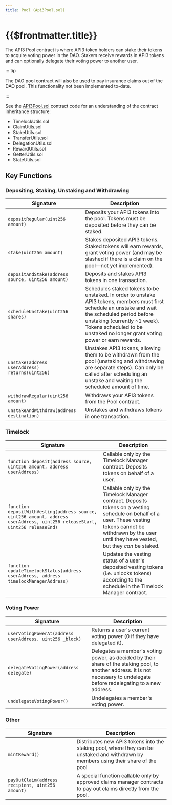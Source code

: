 ```yaml
---
title: Pool (Api3Pool.sol)
---
```


# {{$frontmatter.title}}

<TocHeader />
<TOC class="table-of-contents" :include-level="[2,3]" />

The API3 Pool contract is where API3 token holders can stake their tokens to
acquire voting power in the DAO. Stakers receive rewards in API3 tokens and can
optionally delegate their voting power to another user.

::: tip

The DAO pool contract will also be used to pay insurance claims out of the DAO
pool. This functionality not been implemented to-date.

:::

See the
[API3Pool.sol](https://github.com/api3dao/api3-dao/tree/main/packages/pool/contracts)
contract code for an understanding of the contract inheritance structure:

- TimelockUtils.sol
- ClaimUtils.sol
- StakeUtils.sol
- TransferUtils.sol
- DelegationUtils.sol
- RewardUtils.sol
- GetterUtils.sol
- StateUtils.sol

## Key Functions

### Depositing, Staking, Unstaking and Withdrawing

| Signature                                         | Description                                                                                                                                                                                                                                                       |
| ------------------------------------------------- | ----------------------------------------------------------------------------------------------------------------------------------------------------------------------------------------------------------------------------------------------------------------- |
| `depositRegular(uint256 amount)`                  | Deposits your API3 tokens into the pool. Tokens must be deposited before they can be staked.                                                                                                                                                                      |
| `stake(uint256 amount)`                           | Stakes deposited API3 tokens. Staked tokens will earn rewards, grant voting power (and may be slashed if there is a claim on the pool—not yet implemented).                                                                                                       |
| `depositAndStake(address source, uint256 amount)` | Deposits and stakes API3 tokens in one transaction.                                                                                                                                                                                                               |
| `scheduleUnstake(uint256 shares)`                 | Schedules staked tokens to be unstaked. In order to unstake API3 tokens, members must first schedule an unstake and wait the scheduled period before unstaking (currently ~1 week). Tokens scheduled to be unstaked no longer grant voting power or earn rewards. |
| `unstake(address userAddress) returns(uint256)`   | Unstakes API3 tokens, allowing them to be withdrawn from the pool (unstaking and withdrawing are separate steps). Can only be called after scheduling an unstake and waiting the scheduled amount of time.                                                        |
| `withdrawRegular(uint256 amount)`                 | Withdraws your API3 tokens from the Pool contract.                                                                                                                                                                                                                |
| `unstakeAndWithdraw(address destination)`         | Unstakes and withdraws tokens in one transaction.                                                                                                                                                                                                                 |

### Timelock

| Signature                                                                                                                    | Description                                                                                                                                                                                                       |
| ---------------------------------------------------------------------------------------------------------------------------- | ----------------------------------------------------------------------------------------------------------------------------------------------------------------------------------------------------------------- |
| `function deposit(address source, uint256 amount, address userAddress)`                                                      | Callable only by the Timelock Manager contract. Deposits tokens on behalf of a user.                                                                                                                              |
| `function depositWithVesting(address source, uint256 amount, address userAddress, uint256 releaseStart, uint256 releaseEnd)` | Callable only by the Timelock Manager contract. Deposits tokens on a vesting schedule on behalf of a user. These vesting tokens cannot be withdrawn by the user until they have vested, but they _can_ be staked. |
| `function updateTimelockStatus(address userAddress, address timelockManagerAddress)`                                         | Updates the vesting status of a user's deposited vesting tokens (i.e. unlocks tokens) according to the schedule in the Timelock Manager contract.                                                                 |

### Voting Power

| Signature                                                | Description                                                                                                                                                                   |
| -------------------------------------------------------- | ----------------------------------------------------------------------------------------------------------------------------------------------------------------------------- |
| `userVotingPowerAt(address userAddress, uint256 _block)` | Returns a user's current voting power (0 if they have delegated it).                                                                                                          |
| `delegateVotingPower(address delegate)`                  | Delegates a member's voting power, as decided by their share of the staking pool, to another address. It is not necessary to undelegate before redelegating to a new address. |
| `undelegateVotingPower()`                                | Undelegates a member's voting power.                                                                                                                                          |

### Other

| Signature                                        | Description                                                                                                                          |
| ------------------------------------------------ | ------------------------------------------------------------------------------------------------------------------------------------ |
| `mintReward()`                                   | Distributes new API3 tokens into the staking pool, where they can be unstaked and withdrawn by members using their share of the pool |
| `payOutClaim(address recipient, uint256 amount)` | A special function callable only by approved claims manager contracts to pay out claims directly from the pool.                      |
